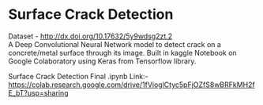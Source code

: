 # Surface Crack Detection

Dataset - http://dx.doi.org/10.17632/5y9wdsg2zt.2  
A Deep Convolutional Neural Network model to detect crack on a concrete/metal surface through its image. Built in kaggle  Notebook on Google Colaboratory using Keras from Tensorflow library.

Surface Crack Detection Final  .ipynb
Link:- https://colab.research.google.com/drive/1fVioglCtyc5pFjOZfS8wBRFkMH2fE_bT?usp=sharing

